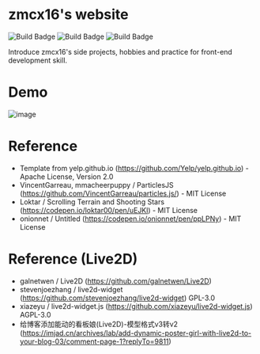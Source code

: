 # zmcx16's website

![Build Badge](https://github.com/zmcx16/zmcx16.github.io/workflows/UpdateWebsite/badge.svg)
![Build Badge](https://github.com/zmcx16/zmcx16.github.io/workflows/BuildPluginPage/badge.svg)
![Build Badge](https://github.com/zmcx16/zmcx16.github.io/workflows/GetEarningsData/badge.svg)

Introduce zmcx16's side projects, hobbies and practice for front-end development skill.

# Demo

![image](https://github.com/zmcx16/zmcx16.github.io/blob/master/demo/demo1.png)


# Reference
  *  Template from yelp.github.io (https://github.com/Yelp/yelp.github.io) - Apache License, Version 2.0
  *  VincentGarreau, mmacheerpuppy / ParticlesJS (https://github.com/VincentGarreau/particles.js/) - MIT License
  *  Loktar / Scrolling Terrain and Shooting Stars (https://codepen.io/loktar00/pen/uEJKl) - MIT License
  *  onionnet / Untitled (https://codepen.io/onionnet/pen/ppLPNy) - MIT License

# Reference (Live2D)
  *  galnetwen / Live2D (https://github.com/galnetwen/Live2D)
  *  stevenjoezhang / live2d-widget (https://github.com/stevenjoezhang/live2d-widget) GPL-3.0
  *  xiazeyu / live2d-widget.js (https://github.com/xiazeyu/live2d-widget.js) AGPL-3.0
  *  给博客添加能动的看板娘(Live2D)-模型格式v3转v2 (https://imjad.cn/archives/lab/add-dynamic-poster-girl-with-live2d-to-your-blog-03/comment-page-1?replyTo=9811)
